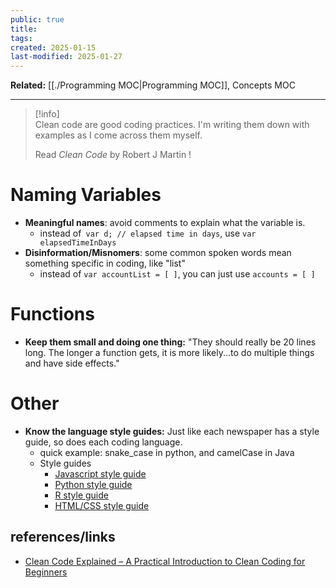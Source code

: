 ```yaml
---
public: true
title: 
tags: 
created: 2025-01-15
last-modified: 2025-01-27
---
```

**Related:** [[./Programming MOC|Programming MOC]], Concepts MOC  
  
---  
  
  
> [!info]  
> Clean code are good coding practices. I'm writing them down with examples as I come across them myself.  
>   
> Read *Clean Code* by Robert J Martin !  
  
# Naming Variables  
* **Meaningful names**: avoid comments to explain what the variable is.  
	* instead of` var d; // elapsed time in days`, use `var elapsedTimeInDays`  
* **Disinformation/Misnomers**: some common spoken words mean something specific in coding, like "list"  
	* instead of `var accountList = [ ]`, you can just use `accounts = [ ]`  
  
# Functions  
* **Keep them small and doing one thing:** "They should really be 20 lines long. The longer a function gets, it is more likely...to do multiple things and have side effects."  
  
# Other  
* **Know the language style guides:** Just like each newspaper has a style guide, so does each coding language.  
	* quick example: snake_case in python, and camelCase in Java  
	* Style guides  
		* [Javascript style guide](https://www.geeksforgeeks.org/javascript-style-guide-and-coding-conventions/)  
		* [Python style guide](https://peps.python.org/pep-0008/#a-foolish-consistency-is-the-hobgoblin-of-little-minds)  
		* [R style guide](https://style.tidyverse.org/)  
		* [HTML/CSS style guide](https://google.github.io/styleguide/htmlcssguide.html#HTML)  
## references/links  
* [Clean Code Explained – A Practical Introduction to Clean Coding for Beginners](https://www.freecodecamp.org/news/clean-coding-for-beginners/)  
